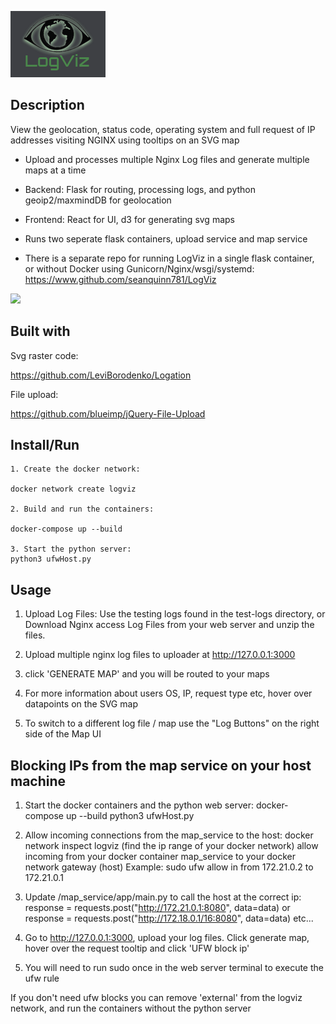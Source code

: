 
![logviz logo](logviz-logo.png)

## Description
View the geolocation, status code, operating system and full request of IP addresses visiting NGINX using tooltips on an SVG map

- Upload and processes multiple Nginx Log files and generate multiple maps at a time

- Backend: Flask for routing, processing logs, and python geoip2/maxmindDB for geolocation

- Frontend: React for UI, d3 for generating svg maps

- Runs two seperate flask containers, upload service and map service

- There is a separate repo for running LogViz in a single flask container, or without Docker using Gunicorn/Nginx/wsgi/systemd: https://www.github.com/seanquinn781/LogViz

![](logviz.gif)

## Built with

Svg raster code:

https://github.com/LeviBorodenko/Logation

File upload:

https://github.com/blueimp/jQuery-File-Upload


## Install/Run

```
1. Create the docker network:

docker network create logviz

2. Build and run the containers:

docker-compose up --build

3. Start the python server:
python3 ufwHost.py
```

## Usage

1. Upload Log Files: Use the testing logs found in the test-logs directory, or Download Nginx access Log Files from your web server and unzip the files.

2. Upload multiple nginx log files to uploader at http://127.0.0.1:3000

3. click 'GENERATE MAP' and you will be routed to your maps

4. For more information about users OS, IP, request type etc, hover over datapoints on the SVG map

5. To switch to a different log file / map use the "Log Buttons" on the right side of the Map UI

## Blocking IPs from the map service on your host machine

1. Start the docker containers and the python web server:
docker-compose up --build
python3 ufwHost.py

2. Allow incoming connections from the map_service to the host:
docker network inspect logviz (find the ip range of your docker network)
allow incoming from your docker container map_service to your docker network gateway (host)
Example:
sudo ufw allow in from 172.21.0.2 to 172.21.0.1

3. Update /map_service/app/main.py to call the host at the correct ip:
response = requests.post("http://172.21.0.1:8080", data=data)
or 
response = requests.post("http://172.18.0.1/16:8080", data=data) 
etc...



3. Go to http://127.0.0.1:3000, upload your log files. Click generate map, hover over the request tooltip and click 'UFW block ip'

4. You will need to run sudo once in the web server terminal to execute the ufw rule

If you don't need ufw blocks you can remove 'external' from the logviz network, and run the containers without the python server

